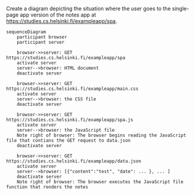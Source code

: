 Create a diagram depicting the situation where the user goes to the single-page app version of the notes app at https://studies.cs.helsinki.fi/exampleapp/spa.

```mermaid
sequenceDiagram
    participant browser
    participant server

    browser->>server: GET https://studies.cs.helsinki.fi/exampleapp/spa
    activate server
    server-->browser: HTML document
    deactivate server

    browser->>server: GET https://studies.cs.helsinki.fi/exampleapp/main.css
    activate server
    server-->browser: the CSS file
    deactivate server

    browser->>server: GET https://studies.cs.helsinki.fi/exampleapp/spa.js
    activate server
    server-->browser: the JavaScript file
    Note right of browser: The browser begins reading the JavaScript file that contians the GET request to data.json
    deactivate server

    browser->>server: GET https://studies.cs.helsinki.fi/exampleapp/data.json
    activate server
    server-->browser: [{"content":"test", "date": ... }, ... ]
    deactivate server
    Note right of browser: The browser executes the JavaScript file function that renders the notes
```
